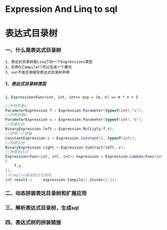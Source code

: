 # Expression And Linq to sql
# 表达式目录树

### 一、什么是表达式目录树

    1、表达式目录树是Linq下的一个Expressions类型
    2、实例化Compile()可以生成一个委托
    3、var不能应用接受表达式目录树声明

##### 1、表达式目录树类型
    
    1、Expression<Func<int, int, int>> exp = (m, n) => m * n + 2
    
```.cs
//声明参数a
ParameterExpression f = Expression.Parameter(typeof(int),"a");
//声明参数b
ParameterExpression s = Expression.Parameter(typeof(int),"b");
//构建左树
BinaryExpression left = Expression.Multiply(f,s);
//声明一个常量
ConstantExpression c = Expression.Constant(5, typeof(int));
//构建右树
BinaryExpression right = Expression.Subtract(left, c);
//拼接表达式
Expression<Func<int, int, int>> expression = Expression.Lambda<Func<int, int, int>>(right, new ParameterExpression[]
{
    f,s
});
//Compile编译表达式调用
int result =     expression.Compile().Invoke(2,3);  
```

### 二、动态拼装表达目录树和扩展应用

### 三、解析表达式目录树，生成sql

### 四、表达式树的拼装链接